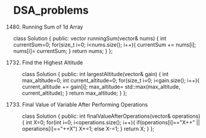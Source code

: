# DSA_problems
1480. Running Sum of 1d Array

class Solution {
public:
     vector<int> runningSum(vector<int>& nums) {
        int currentSum=0;
        for(size_t i=0; i<nums.size(); i++){
            currentSum += nums[i];
            nums[i]= currentSum; 
        }
        return nums;
    }
};



1732. Find the Highest Altitude
      
      class Solution {
public:
    int largestAltitude(vector<int>& gain) {
        int max_altitude=0;
        int current_altitude=0;
        for(size_t i=0; i<gain.size(); i++){
            current_altitude += gain[i];
            max_altitude= std::max(max_altitude, current_altitude);
        }
        return max_altitude;
    }
};



2011. Final Value of Variable After Performing Operations

      class Solution {
public:
    int finalValueAfterOperations(vector<string>& operations) {
        int X=0;
        for(int i=0; i<operations.size(); i++){
            if(operations[i]=="X++" || operations[i]=="++X")
            X+=1;
            else 
            X-=1;
        }
        return X;
    }
};

